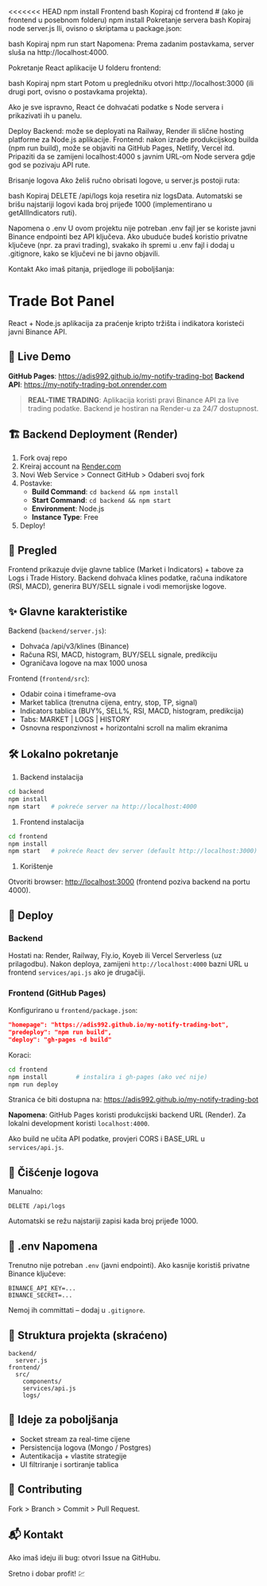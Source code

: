 <<<<<<< HEAD
npm install
Frontend
bash
Kopiraj
cd frontend  # (ako je frontend u posebnom folderu)
npm install
Pokretanje servera
bash
Kopiraj
node server.js
Ili, ovisno o skriptama u package.json:

bash
Kopiraj
npm run start
Napomena: Prema zadanim postavkama, server sluša na http://localhost:4000.

Pokretanje React aplikacije
U folderu frontend:

bash
Kopiraj
npm start
Potom u pregledniku otvori http://localhost:3000 (ili drugi port, ovisno o postavkama projekta).

Ako je sve ispravno, React će dohvaćati podatke s Node servera i prikazivati ih u panelu.

Deploy
Backend: može se deployati na Railway, Render ili slične hosting platforme za Node.js aplikacije.
Frontend: nakon izrade produkcijskog builda (npm run build), može se objaviti na GitHub Pages, Netlify, Vercel itd.
Pripaziti da se zamijeni localhost:4000 s javnim URL-om Node servera gdje god se pozivaju API rute.

Brisanje logova
Ako želiš ručno obrisati logove, u server.js postoji ruta:

bash
Kopiraj
DELETE /api/logs
koja resetira niz logsData.
Automatski se brišu najstariji logovi kada broj prijeđe 1000 (implementirano u getAllIndicators ruti).

Napomena o .env
U ovom projektu nije potreban .env fajl jer se koriste javni Binance endpointi bez API ključeva.
Ako ubuduće budeš koristio privatne ključeve (npr. za pravi trading), svakako ih spremi u .env fajl i dodaj u .gitignore, kako se ključevi ne bi javno objavili.

Kontakt
Ako imaš pitanja, prijedloge ili poboljšanja:

# Trade Bot Panel

React + Node.js aplikacija za praćenje kripto tržišta i indikatora koristeći javni Binance API.

## 🚀 Live Demo

**GitHub Pages**: <https://adis992.github.io/my-notify-trading-bot>
**Backend API**: <https://my-notify-trading-bot.onrender.com>

> **REAL-TIME TRADING**: Aplikacija koristi pravi Binance API za live trading podatke. Backend je hostiran na Render-u za 24/7 dostupnost.

## 🏗️ Backend Deployment (Render)

1. Fork ovaj repo
2. Kreiraj account na [Render.com](https://render.com)
3. Novi Web Service > Connect GitHub > Odaberi svoj fork
4. Postavke:
   - **Build Command**: `cd backend && npm install`
   - **Start Command**: `cd backend && npm start`
   - **Environment**: Node.js
   - **Instance Type**: Free
5. Deploy!

## 🧩 Pregled

Frontend prikazuje dvije glavne tablice (Market i Indicators) + tabove za Logs i Trade History.
Backend dohvaća klines podatke, računa indikatore (RSI, MACD), generira BUY/SELL signale i vodi memorijske logove.

## ✨ Glavne karakteristike

Backend (`backend/server.js`):

- Dohvaća /api/v3/klines (Binance)
- Računa RSI, MACD, histogram, BUY/SELL signale, predikciju
- Ograničava logove na max 1000 unosa

Frontend (`frontend/src`):

- Odabir coina i timeframe-ova
- Market tablica (trenutna cijena, entry, stop, TP, signal)
- Indicators tablica (BUY%, SELL%, RSI, MACD, histogram, predikcija)
- Tabs: MARKET | LOGS | HISTORY
- Osnovna responzivnost + horizontalni scroll na malim ekranima

## 🛠 Lokalno pokretanje

1. Backend instalacija

```bash
cd backend
npm install
npm start   # pokreće server na http://localhost:4000
```

1. Frontend instalacija

```bash
cd frontend
npm install
npm start   # pokreće React dev server (default http://localhost:3000)
```

1. Korištenje

Otvoriti browser: <http://localhost:3000> (frontend poziva backend na portu 4000).

## 🚀 Deploy

### Backend

Hostati na: Render, Railway, Fly.io, Koyeb ili Vercel Serverless (uz prilagodbu). Nakon deploya, zamijeni `http://localhost:4000` bazni URL u frontend `services/api.js` ako je drugačiji.

### Frontend (GitHub Pages)

Konfigurirano u `frontend/package.json`:

```json
"homepage": "https://adis992.github.io/my-notify-trading-bot",
"predeploy": "npm run build",
"deploy": "gh-pages -d build"
```

Koraci:

```bash
cd frontend
npm install        # instalira i gh-pages (ako već nije)
npm run deploy
```

Stranica će biti dostupna na: <https://adis992.github.io/my-notify-trading-bot>

**Napomena**: GitHub Pages koristi produkcijski backend URL (Render). Za lokalni development koristi `localhost:4000`.

Ako build ne učita API podatke, provjeri CORS i BASE_URL u `services/api.js`.

## 🔧 Čišćenje logova

Manualno:

```text
DELETE /api/logs
```

Automatski se režu najstariji zapisi kada broj prijeđe 1000.

## 🔐 .env Napomena

Trenutno nije potreban `.env` (javni endpointi). Ako kasnije koristiš privatne Binance ključeve:

```env
BINANCE_API_KEY=...
BINANCE_SECRET=...
```

Nemoj ih committati – dodaj u `.gitignore`.

## 📂 Struktura projekta (skraćeno)

```text
backend/
  server.js
frontend/
  src/
    components/
    services/api.js
    logs/
```

## 🧪 Ideje za poboljšanja

- Socket stream za real-time cijene
- Persistencija logova (Mongo / Postgres)
- Autentikacija + vlastite strategije
- UI filtriranje i sortiranje tablica

## 🤝 Contributing

Fork > Branch > Commit > Pull Request.

## 📬 Kontakt

Ako imaš ideju ili bug: otvori Issue na GitHubu.

Sretno i dobar profit! 💹

